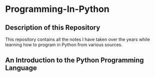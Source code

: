 # Programming-In-Python

## Description of this Repository

This repository contains all the notes I have taken over the years while learning how to program in Python from various sources.

## An Introduction to the Python Programming Language
